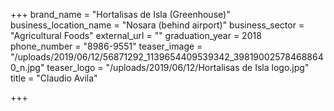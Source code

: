 +++
brand_name = "Hortalisas de Isla (Greenhouse)"
business_location_name = "Nosara (behind airport)"
business_sector = "Agricultural Foods"
external_url = ""
graduation_year = 2018
phone_number = "8986-9551"
teaser_image = "/uploads/2019/06/12/56871292_1139654409539342_398190025784688640_n.jpg"
teaser_logo = "/uploads/2019/06/12/Hortalisas de Isla logo.jpg"
title = "Claudio Avila"

+++
